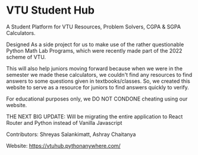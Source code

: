 # VTU Student Hub

A Student Platform for VTU Resources, Problem Solvers, CGPA &amp; SGPA Calculators.

Designed As a side project for us to make use of the rather questionable Python Math Lab Programs, which were recently made part of the 2022 scheme of VTU.

This will also help juniors moving forward because when we were in the semester we made these calculators, we couldn't find any resources to find answers to some questions given in textbooks/classes. So, we created this website to serve as a resource for juniors to find answers quickly to verify.

For educational purposes only, we DO NOT CONDONE cheating using our website.

THE NEXT BIG UPDATE: Will be migrating the entire application to React Router and Python instead of Vanilla Javascript

Contributors: Shreyas Salankimatt, Ashray Chaitanya

Website: https://vtuhub.pythonanywhere.com/
